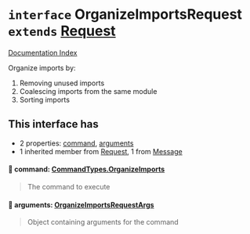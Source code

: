 # `interface` OrganizeImportsRequest `extends` [Request](../interface.Request/README.md)

[Documentation Index](../README.md)

Organize imports by:
1) Removing unused imports
2) Coalescing imports from the same module
3) Sorting imports

## This interface has

- 2 properties:
[command](#-command-commandtypesorganizeimports),
[arguments](#-arguments-organizeimportsrequestargs)
- 1 inherited member from [Request](../interface.Request/README.md), 1 from [Message](../interface.Message/README.md)


#### 📄 command: [CommandTypes.OrganizeImports](../enum.CommandTypes/README.md#organizeimports--organizeimports)

> The command to execute



#### 📄 arguments: [OrganizeImportsRequestArgs](../interface.OrganizeImportsRequestArgs/README.md)

> Object containing arguments for the command



